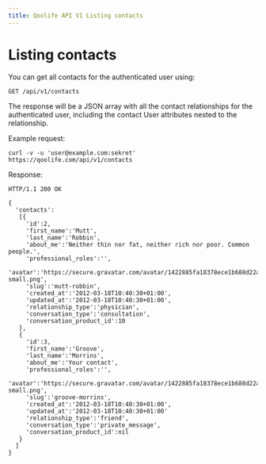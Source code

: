 ```yaml
---
title: Qoolife API V1 Listing contacts
---
```


# Listing contacts

You can get all contacts for the authenticated user using:

    GET /api/v1/contacts

The response will be a JSON array with all the contact relationships for the authenticated user, including the contact User attributes nested to the relationship.

Example request:

    curl -v -u 'user@example.com:sekret' https://qoolife.com/api/v1/contacts

Response:

    HTTP/1.1 200 OK

    {
      'contacts':
       [{
         'id':2,
         'first_name':'Mutt',
         'last_name':'Robbin',
         'about_me':'Neither thin nor fat, neither rich nor poor. Common people.',
         'professional_roles':'',
         'avatar':'https://secure.gravatar.com/avatar/1422885fa18378ece1b688d22abd551f.jpg%3Fsize=48&d=https://qoolife.com/assets/icons/avatar-small.png',
         'slug':'mutt-robbin',
         'created_at':'2012-03-18T10:40:30+01:00',
         'updated_at':'2012-03-18T10:40:30+01:00',
         'relationship_type':'physician',
         'conversation_type':'consultation',
         'conversation_product_id':10
       },
       {
         'id':3,
         'first_name':'Groove',
         'last_name':'Morrins',
         'about_me':'Your contact',
         'professional_roles':'',
         'avatar':'https://secure.gravatar.com/avatar/1422885fa18378ece1b688d22abd551f.jpg%3Fsize=48&d=https://qoolife.com/assets/icons/avatar-small.png',
         'slug':'groove-morrins',
         'created_at':'2012-03-18T10:40:30+01:00',
         'updated_at':'2012-03-18T10:40:30+01:00'
         'relationship_type':'friend',
         'conversation_type':'private_message',
         'conversation_product_id':nil
       }
      ]
    }
